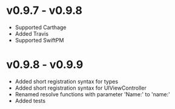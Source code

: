 # v0.9.7 - v0.9.8
* Supported Carthage
* Added Travis
* Supported SwiftPM
# v0.9.8 - v0.9.9
* Added short registration syntax for types
* Added short registration syntax for UIViewController
* Renamed resolve functions with parameter 'Name:' to 'name:'
* Added tests
